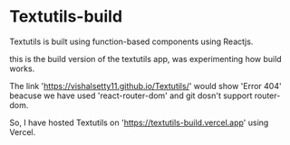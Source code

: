 # Textutils-build
Textutils is built using function-based components using Reactjs.

this is the build version of the textutils app, was experimenting how build works.

The link 'https://vishalsetty11.github.io/Textutils/' would show 'Error 404' beacuse we have used 'react-router-dom' and git dosn't support router-dom.

So, I have hosted Textutils on 'https://textutils-build.vercel.app' using Vercel.
